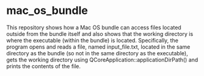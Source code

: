 # mac_os_bundle
This repository shows how a Mac OS bundle can access files located outside from the bundle itself and also shows that the working directory is where the executable (within the bundle) is located.
Specifically, the program opens and reads a file, named input_file.txt, located in the same directory as the bundle (so not in the same directory as the executable), gets the working directory using QCoreApplication::applicationDirPath() and prints the contents of the file.
